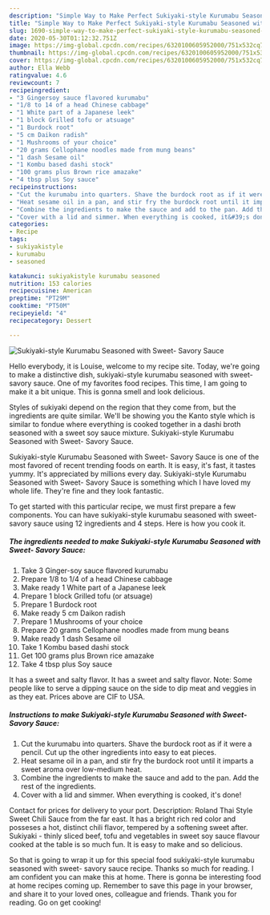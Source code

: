 ```yaml
---
description: "Simple Way to Make Perfect Sukiyaki-style Kurumabu Seasoned with Sweet- Savory Sauce"
title: "Simple Way to Make Perfect Sukiyaki-style Kurumabu Seasoned with Sweet- Savory Sauce"
slug: 1690-simple-way-to-make-perfect-sukiyaki-style-kurumabu-seasoned-with-sweet-savory-sauce
date: 2020-05-30T01:12:32.751Z
image: https://img-global.cpcdn.com/recipes/6320100605952000/751x532cq70/sukiyaki-style-kurumabu-seasoned-with-sweet-savory-sauce-recipe-main-photo.jpg
thumbnail: https://img-global.cpcdn.com/recipes/6320100605952000/751x532cq70/sukiyaki-style-kurumabu-seasoned-with-sweet-savory-sauce-recipe-main-photo.jpg
cover: https://img-global.cpcdn.com/recipes/6320100605952000/751x532cq70/sukiyaki-style-kurumabu-seasoned-with-sweet-savory-sauce-recipe-main-photo.jpg
author: Ella Webb
ratingvalue: 4.6
reviewcount: 7
recipeingredient:
- "3 Gingersoy sauce flavored kurumabu"
- "1/8 to 14 of a head Chinese cabbage"
- "1 White part of a Japanese leek"
- "1 block Grilled tofu or atsuage"
- "1 Burdock root"
- "5 cm Daikon radish"
- "1 Mushrooms of your choice"
- "20 grams Cellophane noodles made from mung beans"
- "1 dash Sesame oil"
- "1 Kombu based dashi stock"
- "100 grams plus Brown rice amazake"
- "4 tbsp plus Soy sauce"
recipeinstructions:
- "Cut the kurumabu into quarters. Shave the burdock root as if it were a pencil. Cut up the other ingredients into easy to eat pieces."
- "Heat sesame oil in a pan, and stir fry the burdock root until it imparts a sweet aroma over low-medium heat."
- "Combine the ingredients to make the sauce and add to the pan. Add the rest of the ingredients."
- "Cover with a lid and simmer. When everything is cooked, it&#39;s done!"
categories:
- Recipe
tags:
- sukiyakistyle
- kurumabu
- seasoned

katakunci: sukiyakistyle kurumabu seasoned 
nutrition: 153 calories
recipecuisine: American
preptime: "PT29M"
cooktime: "PT50M"
recipeyield: "4"
recipecategory: Dessert

---
```



![Sukiyaki-style Kurumabu Seasoned with Sweet- Savory Sauce](https://img-global.cpcdn.com/recipes/6320100605952000/751x532cq70/sukiyaki-style-kurumabu-seasoned-with-sweet-savory-sauce-recipe-main-photo.jpg)

Hello everybody, it is Louise, welcome to my recipe site. Today, we're going to make a distinctive dish, sukiyaki-style kurumabu seasoned with sweet- savory sauce. One of my favorites food recipes. This time, I am going to make it a bit unique. This is gonna smell and look delicious.

Styles of sukiyaki depend on the region that they come from, but the ingredients are quite similar. We&#39;ll be showing you the Kanto style which is similar to fondue where everything is cooked together in a dashi broth seasoned with a sweet soy sauce mixture. Sukiyaki-style Kurumabu Seasoned with Sweet- Savory Sauce.

Sukiyaki-style Kurumabu Seasoned with Sweet- Savory Sauce is one of the most favored of recent trending foods on earth. It is easy, it's fast, it tastes yummy. It's appreciated by millions every day. Sukiyaki-style Kurumabu Seasoned with Sweet- Savory Sauce is something which I have loved my whole life. They're fine and they look fantastic.


To get started with this particular recipe, we must first prepare a few components. You can have sukiyaki-style kurumabu seasoned with sweet- savory sauce using 12 ingredients and 4 steps. Here is how you cook it.

<!--inarticleads1-->

##### The ingredients needed to make Sukiyaki-style Kurumabu Seasoned with Sweet- Savory Sauce:

1. Take 3 Ginger-soy sauce flavored kurumabu
1. Prepare 1/8 to 1/4 of a head Chinese cabbage
1. Make ready 1 White part of a Japanese leek
1. Prepare 1 block Grilled tofu (or atsuage)
1. Prepare 1 Burdock root
1. Make ready 5 cm Daikon radish
1. Prepare 1 Mushrooms of your choice
1. Prepare 20 grams Cellophane noodles made from mung beans
1. Make ready 1 dash Sesame oil
1. Take 1 Kombu based dashi stock
1. Get 100 grams plus Brown rice amazake
1. Take 4 tbsp plus Soy sauce


It has a sweet and salty flavor. It has a sweet and salty flavor. Note: Some people like to serve a dipping sauce on the side to dip meat and veggies in as they eat. Prices above are CIF to USA. 

<!--inarticleads2-->

##### Instructions to make Sukiyaki-style Kurumabu Seasoned with Sweet- Savory Sauce:

1. Cut the kurumabu into quarters. Shave the burdock root as if it were a pencil. Cut up the other ingredients into easy to eat pieces.
1. Heat sesame oil in a pan, and stir fry the burdock root until it imparts a sweet aroma over low-medium heat.
1. Combine the ingredients to make the sauce and add to the pan. Add the rest of the ingredients.
1. Cover with a lid and simmer. When everything is cooked, it&#39;s done!


Contact for prices for delivery to your port. Description: Roland Thai Style Sweet Chili Sauce from the far east. It has a bright rich red color and posseses a hot, distinct chili flavor, tempered by a softening sweet after. Sukiyaki - thinly sliced beef, tofu and vegetables in sweet soy sauce flavour cooked at the table is so much fun. It is easy to make and so delicious. 

So that is going to wrap it up for this special food sukiyaki-style kurumabu seasoned with sweet- savory sauce recipe. Thanks so much for reading. I am confident you can make this at home. There is gonna be interesting food at home recipes coming up. Remember to save this page in your browser, and share it to your loved ones, colleague and friends. Thank you for reading. Go on get cooking!
